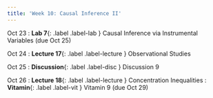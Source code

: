 ```yaml
---
title: 'Week 10: Causal Inference II'
---
```


Oct 23
: **Lab 7**{: .label .label-lab } Causal Inference via Instrumental Variables (due Oct 25)

Oct 24
: **Lecture 17**{: .label .label-lecture } Observational Studies

Oct 25
: **Discussion**{: .label .label-disc } Discussion 9

Oct 26
: **Lecture 18**{: .label .label-lecture } Concentration Inequalities
: **Vitamin**{: .label .label-vit } Vitamin 9 (due Oct 29)